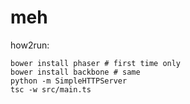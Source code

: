 # meh

how2run:

    bower install phaser # first time only 
    bower install backbone # same
    python -m SimpleHTTPServer
    tsc -w src/main.ts

